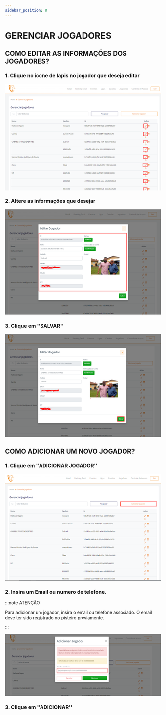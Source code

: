 ```yaml
---
sidebar_position: 8
---
```


# GERENCIAR JOGADORES

## COMO EDITAR AS INFORMAÇÕES DOS JOGADORES?

### 1. Clique no icone de lapis no jogador que deseja editar

![Campeonato](/img/backoffice/jogador1.png)

### 2. Altere as informações que desejar

![Campeonato](/img/backoffice/jogador2.png)

### 3. Clique em ''SALVAR''

![Campeonato](/img/backoffice/jogador3.png)

## COMO ADICIONAR UM NOVO JOGADOR?

### 1. Clique em ''ADICIONAR JOGADOR''

![Campeonato](/img/backoffice/jogador4.png)

### 2. Insira um Email ou numero de telefone.

:::note ATENÇÃO

Para adicionar um jogador, insira o email ou telefone associado. O email deve ter sido registrado no pisteiro previamente.

:::

![Campeonato](/img/backoffice/jogador5.png)

### 3. Clique em ''ADICIONAR''